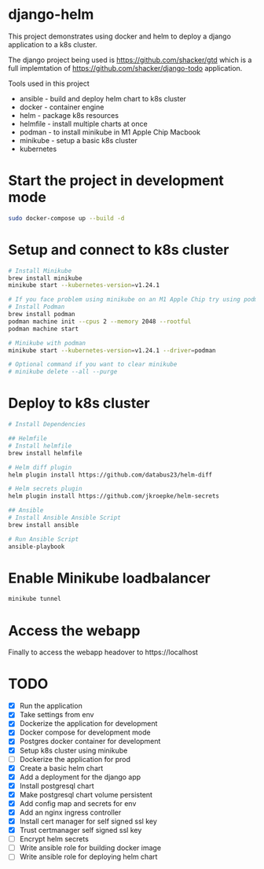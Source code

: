 # django-helm

This project demonstrates using docker and helm to deploy a django application to a k8s cluster.

The django project being used is https://github.com/shacker/gtd which is a full implemtation of https://github.com/shacker/django-todo application.

Tools used in this project
- ansible - build and deploy helm chart to k8s cluster
- docker - container engine
- helm - package k8s resources
- helmfile - install multiple charts at once
- podman - to install minikube in M1 Apple Chip Macbook
- minikube - setup a basic k8s cluster
- kubernetes

# Start the project in development mode
```bash
sudo docker-compose up --build -d
```

# Setup and connect to k8s cluster
```bash
# Install Minikube
brew install minikube
minikube start --kubernetes-version=v1.24.1

# If you face problem using minikube on an M1 Apple Chip try using podman
# Install Podman
brew install podman
podman machine init --cpus 2 --memory 2048 --rootful
podman machine start

# Minikube with podman
minikube start --kubernetes-version=v1.24.1 --driver=podman

# Optional command if you want to clear minikube
# minikube delete --all --purge
```
# Deploy to k8s cluster
```bash
# Install Dependencies

## Helmfile
# Install helmfile
brew install helmfile

# Helm diff plugin
helm plugin install https://github.com/databus23/helm-diff

# Helm secrets plugin
helm plugin install https://github.com/jkroepke/helm-secrets

## Ansible
# Install Ansible Ansible Script
brew install ansible

# Run Ansible Script
ansible-playbook
```

# Enable Minikube loadbalancer
```bash
minikube tunnel
```

# Access the webapp
Finally to access the webapp headover to https://localhost

# TODO

- [x] Run the application
- [x] Take settings from env
- [x] Dockerize the application for development
- [x] Docker compose for development mode
- [x] Postgres docker container for development
- [x] Setup k8s cluster using minikube
- [ ] Dockerize the application for prod
- [x] Create a basic helm chart
- [x] Add a deployment for the django app
- [x] Install postgresql chart
- [x] Make postgresql chart volume persistent
- [x] Add config map and secrets for env
- [x] Add an nginx ingress controller
- [x] Install cert manager for self signed ssl key
- [x] Trust certmanager self signed ssl key
- [ ] Encrypt helm secrets
- [ ] Write ansible role for building docker image
- [ ] Write ansible role for deploying helm chart